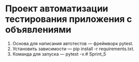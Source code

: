 # Проект автоматизации тестирования приложения с объявлениями
1. Основа для написания автотестов — фреймворк pytest.
2. Установить зависимости — pip install -r requirements.txt.
3. Команда для запуска — pytest -v.# Sprint_5
